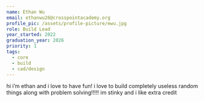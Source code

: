 ```yaml
---
name: Ethan Wu
email: ethanwu26@crosspointacademy.org
profile_pic: /assets/profile-picture/ewu.jpg
role: Build Lead
year_started: 2022
graduation_year: 2026
priority: 1
tags:
  - core
  - build
  - cad/design
---
```

hi i’m ethan and i love to have fun! i love to build completely useless random things along with problem solving!!!!! im stinky and i like extra credit
